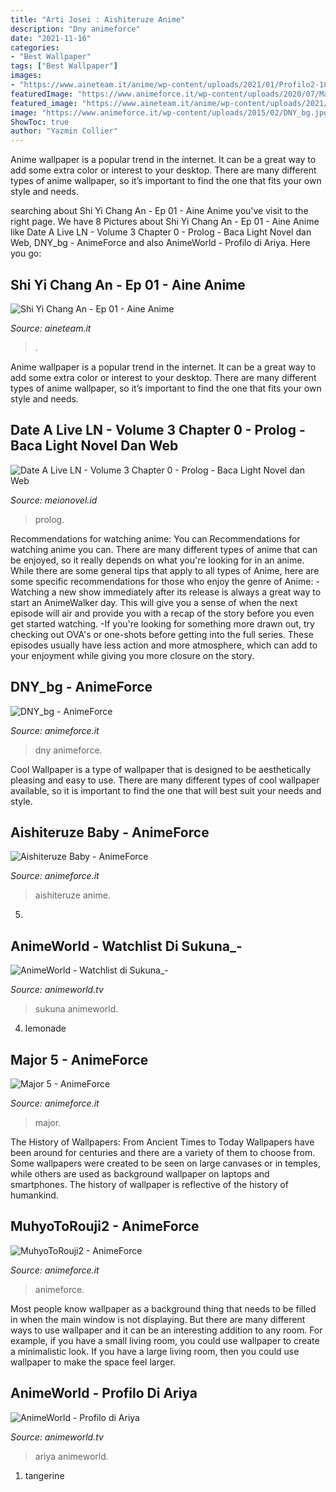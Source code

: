 ```yaml
---
title: "Arti Josei : Aishiteruze Anime"
description: "Dny animeforce"
date: "2021-11-16"
categories:
- "Best Wallpaper"
tags: ["Best Wallpaper"]
images:
- "https://www.aineteam.it/anime/wp-content/uploads/2021/01/Profilo2-185x278.jpg"
featuredImage: "https://www.animeforce.it/wp-content/uploads/2020/07/Major-5.jpg"
featured_image: "https://www.aineteam.it/anime/wp-content/uploads/2021/01/Profilo2-185x278.jpg"
image: "https://www.animeforce.it/wp-content/uploads/2015/02/DNY_bg.jpg"
ShowToc: true
author: "Yazmin Collier"
---
```



Anime wallpaper is a popular trend in the internet. It can be a great way to add some extra color or interest to your desktop. There are many different types of anime wallpaper, so it’s important to find the one that fits your own style and needs.

	

		
searching about Shi Yi Chang An - Ep 01 - Aine Anime you've visit to the right page. We have 8 Pictures about Shi Yi Chang An - Ep 01 - Aine Anime like Date A Live LN - Volume 3 Chapter 0 - Prolog - Baca Light Novel dan Web, DNY_bg - AnimeForce and also AnimeWorld - Profilo di Ariya. Here you go:
		
    
## Shi Yi Chang An - Ep 01 - Aine Anime

<img loading=lazy src="https://www.aineteam.it/anime/wp-content/uploads/2021/01/Profilo2-185x278.jpg" onerror="this.onerror=null;this.src='https://tse2.mm.bing.net/th?id=OIP.w8nxbSB1ps5J6KAtqFKspgAAAA&amp;pid=15.1';" alt="Shi Yi Chang An - Ep 01 - Aine Anime">

_Source: aineteam.it_

>. 

	

Anime wallpaper is a popular trend in the internet. It can be a great way to add some extra color or interest to your desktop. There are many different types of anime wallpaper, so it’s important to find the one that fits your own style and needs.

    
## Date A Live LN - Volume 3 Chapter 0 - Prolog - Baca Light Novel Dan Web

<img loading=lazy src="https://1.bp.blogspot.com/-w89U8fgCmCU/Xy-YDOkHd1I/AAAAAAAAkc8/2QrnMKT_8KQ2wuLSQB738VmguvxyMR8YQCLcBGAsYHQ/s1600/image003.png" onerror="this.onerror=null;this.src='https://tse1.mm.bing.net/th?id=OIP.T6x8XrPZJJwIA33SY0m8vgHaKr&amp;pid=15.1';" alt="Date A Live LN - Volume 3 Chapter 0 - Prolog - Baca Light Novel dan Web">

_Source: meionovel.id_

>prolog. 

	

Recommendations for watching anime: You can
Recommendations for watching anime you can. There are many different types of anime that can be enjoyed, so it really depends on what you're looking for in an anime. While there are some general tips that apply to all types of Anime, here are some specific recommendations for those who enjoy the genre of Anime: 
-Watching a new show immediately after its release is always a great way to start an AnimeWalker day. This will give you a sense of when the next episode will air and provide you with a recap of the story before you even get started watching. 
-If you're looking for something more drawn out, try checking out OVA's or one-shots before getting into the full series. These episodes usually have less action and more atmosphere, which can add to your enjoyment while giving you more closure on the story.

    
## DNY_bg - AnimeForce

<img loading=lazy src="https://www.animeforce.it/wp-content/uploads/2015/02/DNY_bg.jpg" onerror="this.onerror=null;this.src='https://tse1.mm.bing.net/th?id=OIP.Qhs4w7f-pK49oH4oboF1ewHaGL&amp;pid=15.1';" alt="DNY_bg - AnimeForce">

_Source: animeforce.it_

>dny animeforce. 

	

Cool Wallpaper is a type of wallpaper that is designed to be aesthetically pleasing and easy to use. There are many different types of cool wallpaper available, so it is important to find the one that will best suit your needs and style.

    
## Aishiteruze Baby - AnimeForce

<img loading=lazy src="https://www.animeforce.it/wp-content/uploads/2021/03/Aishiteruze-Baby.jpg" onerror="this.onerror=null;this.src='https://tse3.mm.bing.net/th?id=OIP.dgWZHrg-P3Mk9Io4PIpuUAHaLH&amp;pid=15.1';" alt="Aishiteruze Baby - AnimeForce">

_Source: animeforce.it_

>aishiteruze anime. 

	

5.

    
## AnimeWorld - Watchlist Di Sukuna_-

<img loading=lazy src="https://img.animeworld.tv/avatars/53187.jpg?1610729596000" onerror="this.onerror=null;this.src='https://tse1.mm.bing.net/th?id=OIP.3zXy2t0j7aAq4OKBT3vMjgHaFO&amp;pid=15.1';" alt="AnimeWorld - Watchlist di Sukuna_-">

_Source: animeworld.tv_

>sukuna animeworld. 

	

4. lemonade 

    
## Major 5 - AnimeForce

<img loading=lazy src="https://www.animeforce.it/wp-content/uploads/2020/07/Major-5.jpg" onerror="this.onerror=null;this.src='https://tse3.mm.bing.net/th?id=OIP.fXj0U6VTXoAhJo_3Scku-gHaLH&amp;pid=15.1';" alt="Major 5 - AnimeForce">

_Source: animeforce.it_

>major. 

	

The History of Wallpapers: From Ancient Times to Today
Wallpapers have been around for centuries and there are a variety of them to choose from. Some wallpapers were created to be seen on large canvases or in temples, while others are used as background wallpaper on laptops and smartphones. The history of wallpaper is reflective of the history of humankind.

    
## MuhyoToRouji2 - AnimeForce

<img loading=lazy src="https://www.animeforce.it/wp-content/uploads/2020/05/MuhyoToRouji2.jpg" onerror="this.onerror=null;this.src='https://tse1.mm.bing.net/th?id=OIP.2NUtTR9XcgXGkh0Yfyjm8QHaLH&amp;pid=15.1';" alt="MuhyoToRouji2 - AnimeForce">

_Source: animeforce.it_

>animeforce. 

	

Most people know wallpaper as a background thing that needs to be filled in when the main window is not displaying. But there are many different ways to use wallpaper and it can be an interesting addition to any room. For example, if you have a small living room, you could use wallpaper to create a minimalistic look. If you have a large living room, then you could use wallpaper to make the space feel larger.

    
## AnimeWorld - Profilo Di Ariya

<img loading=lazy src="https://img.animeworld.tv/avatars/35832.jpg?1619819638000" onerror="this.onerror=null;this.src='https://tse3.mm.bing.net/th?id=OIP.87cKUInVqc1DCKfGab2TygAAAA&amp;pid=15.1';" alt="AnimeWorld - Profilo di Ariya">

_Source: animeworld.tv_

>ariya animeworld. 

	

1. tangerine 

